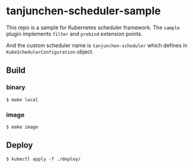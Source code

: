 # tanjunchen-scheduler-sample

This repo is a sample for Kubernetes scheduler framework. The `sample` plugin implements `filter` and `prebind` extension points.

And the custom scheduler name is `tanjunchen-scheduler` which defines in `KubeSchedulerConfiguration` object.

## Build

### binary
```shell
$ make local
```

### image
```shell
$ make image
```

## Deploy

```shell
$ kubectl apply -f ./deploy/
```

